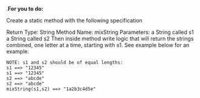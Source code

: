 
.**For you to do:**

Create a static method with the following specification

Return Type: String
Method Name: mixString
Parameters:
a String called s1
a String called s2
Then inside method write logic that will return the strings combined, one letter at a time, starting with s1. See example below for an example.

```
NOTE: s1 and s2 should be of equal lengths:
s1 ==> "12345"
s1 ==> "12345"
s2 ==> "abcde"
s2 ==> "abcde"
mixString(s1,s2) ==> "1a2b3c4d5e"
```